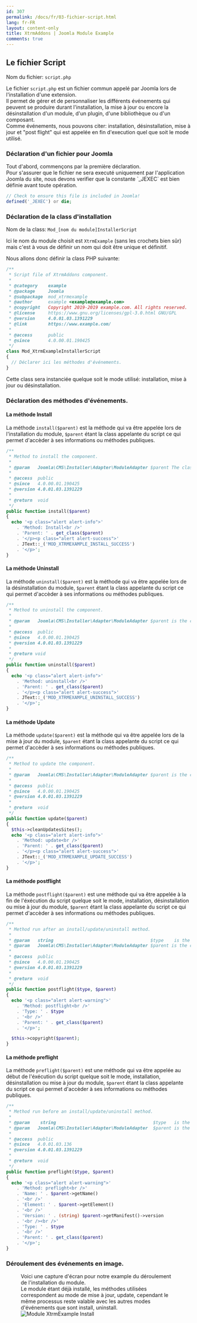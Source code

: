 ```yaml
---
id: 307
permalink: /docs/fr/03-fichier-script.html
lang: fr-FR
layout: content-only
title: XtrmAddons | Joomla Module Example
comments: true
---
```


## Le fichier Script

<p>
  Nom du fichier: <code><span class="nc">script.php</span></code>
</p>

<p class="text-justify">
  Le fichier <code><span class="nc">script.php</span></code> est un fichier commun appelé par Joomla lors de l'installation d'une extension.<br />
  Il permet de gérer et de personnaliser les différents événements qui peuvent se produire durant l'installation, la mise à jour ou encore la désinstallation d'un module, d'un plugin, d'une bibliothèque ou d'un composant.<br />
  Comme événements, nous pouvons citer: installation, désinstallation, mise à jour et "post flight" qui est appelée en fin d'execution quel que soit le mode utilisé.
</p>

### Déclaration d'un fichier pour Joomla

<p class="text-justify">
  Tout d'abord, commençons par la première déclaration.<br />
  Pour s'assurer que le fichier ne sera executé uniquement par l'application Joomla du site, nous devons verifier que la constante `_JEXEC` est bien définie avant toute opération.
</p>

```php
// Check to ensure this file is included in Joomla!
defined('_JEXEC') or die;
```

### Déclaration de la class d'installation

<p class="text-justify">
  Nom de la class: <code><span class="nc">Mod_</span><span class="nc font-italic">[nom du module]</span><span class="nc">InstallerScript</span></code>
</p>

<p class="text-justify">

  Ici le <span class="nc font-italic">nom du module</span> choisit est <code>XtrmExample</code> (sans les crochets bien sûr) mais c'est à vous de définir un nom qui doit être unique et définitif.<br />
</p>

<p class="text-justify">
  Nous allons donc définir la class PHP suivante:<br />
</p>

```php
/**
 * Script file of XtrmAddons component.
 *
 * @category    example
 * @package     Joomla
 * @subpackage  mod_xtrmexample
 * @author      example <example@example.com>
 * @copyright   Copyright 2019-2019 example.com. All rights reserved.
 * @license     https://www.gnu.org/licenses/gpl-3.0.html GNU/GPL
 * @version     4.0.01.03.1391229
 * @link        https://www.example.com/
 *
 * @access      public
 * @since       4.0.00.01.190425
 */
class Mod_XtrmExampleInstallerScript
{
  // Déclarer ici les méthodes d'événements.
}
```
<p class="text-justify">
  Cette class sera instanciée quelque soit le mode utilisé: installation, mise à jour ou désinstallation.
</p>

### Déclaration des méthodes d'événements.

#### La méthode <span class="text-italic">Install</span>

<p class="text-justify">
  La méthode <code>install($parent)</code> est la méthode qui va être appelée lors de l'installation du module, <code>$parent</code> étant la class appelante du script ce qui permet d'accèder à ses informations ou méthodes publiques.
</p>

```php
/**
 * Method to install the component.
 *
 * @param   Joomla\CMS\Installer\Adapter\ModuleAdapter $parent The class that calling this method.
 *
 * @access  public
 * @since   4.0.00.01.190425
 * @version 4.0.01.03.1391229
 *
 * @return  void
 */
public function install($parent)
{
  echo '<p class="alert alert-info">'
    . 'Method: Install<br />'
    . 'Parent: ' . get_class($parent)
    . '</p><p class="alert alert-success">'
    . JText::_('MOD_XTRMEXAMPLE_INSTALL_SUCCESS')
    . '</p>';
}
```

#### La méthode <span class="text-italic">Uninstall</span>

<p class="text-justify">
  La méthode <code>uninstall($parent)</code> est la méthode qui va être appelée lors de la désinstallation du module, <code>$parent</code> étant la class appelante du script ce qui permet d'accèder à ses informations ou méthodes publiques.
</p>

```php
/**
 * Method to uninstall the component.
 *
 * @param   Joomla\CMS\Installer\Adapter\ModuleAdapter $parent is the class calling this method.
 *
 * @access  public
 * @since   4.0.00.01.190425
 * @version 4.0.01.03.1391229
 *
 * @return void
 */
public function uninstall($parent)
{
  echo '<p class="alert alert-info">'
    . 'Method: uninstall<br />'
    . 'Parent: ' . get_class($parent)
    . '</p><p class="alert alert-success">'
    . JText::_('MOD_XTRMEXAMPLE_UNINSTALL_SUCCESS')
    . '</p>';
}
```

#### La méthode <span class="text-italic">Update</span>

<p class="text-justify">
  La méthode <code>update($parent)</code> est la méthode qui va être appelée lors de la mise à jour du module, <code>$parent</code> étant la class appelante du script ce qui permet d'accèder à ses informations ou méthodes publiques.
</p>

```php
/**
 * Method to update the component.
 *
 * @param   Joomla\CMS\Installer\Adapter\ModuleAdapter $parent is the class calling this method.
 *
 * @access  public
 * @since   4.0.00.01.190425
 * @version 4.0.01.03.1391229
 *
 * @return  void
 */
public function update($parent)
{
  $this->cleanUpdatesSites();
  echo '<p class="alert alert-info">'
    . 'Method: update<br />'
    . 'Parent: ' . get_class($parent)
    . '</p><p class="alert alert-success">'
    . JText::_('MOD_XTRMEXAMPLE_UPDATE_SUCCESS')
    . '</p>';
}
```

#### La méthode <span class="text-italic">postflight</span>

<p class="text-justify">
  La méthode <code>postflight($parent)</code> est une méthode qui va être appelée à la fin de l'éxécution du script quelque soit le mode, installation, désinstallation ou mise à jour du module, <code>$parent</code> étant la class appelante du script ce qui permet d'accèder à ses informations ou méthodes publiques.
</p>

```php
/**
 * Method run after an install/update/uninstall method.
 *
 * @param   string                                     $type 	is the type of change (install, update or discover_install)
 * @param   Joomla\CMS\Installer\Adapter\ModuleAdapter $parent is the class calling this method
 *
 * @access  public
 * @since   4.0.00.01.190425
 * @version 4.0.01.03.1391229
 *
 * @return 	void
 */
public function postflight($type, $parent)
{
  echo '<p class="alert alert-warning">'
    . 'Method: postflight<br />'
    . 'Type: ' . $type
    . '<br />'
    . 'Parent: ' . get_class($parent)
    . '</p>';

  $this->copyright($parent);
}
```

#### La méthode <span class="text-italic">preflight</span>

<p class="text-justify">
  La méthode <code>preflight($parent)</code> est une méthode qui va être appelée au début de l'éxécution du script quelque soit le mode, installation, désinstallation ou mise à jour du module, <code>$parent</code> étant la class appelante du script ce qui permet d'accèder à ses informations ou méthodes publiques.
</p>

```php
/**
 * Method run before an install/update/uninstall method.
 *
 * @param    string                                     $type   is the type of change (install, update or discover_install)
 * @param   Joomla\CMS\Installer\Adapter\ModuleAdapter  $parent is the class calling this method
 *
 * @access  public
 * @since   4.0.01.03.136
 * @version 4.0.01.03.1391229
 *
 * @return  void
 */
public function preflight($type, $parent)
{
  echo '<p class="alert alert-warning">'
    . 'Method: preflight<br />'
    . 'Name: ' . $parent->getName()
    . '<br />'
    . 'Element: ' . $parent->getElement()
    . '<br />'
    . 'Version: ' . (string) $parent->getManifest()->version
    . '<br /><br />'
    . 'Type: ' . $type
    . '<br />'
    . 'Parent: ' . get_class($parent)
    . '</p>';
}
```

### Déroulement des événements en image.

<figure>
  <figcaption class="text-justify">
    Voici une capture d'écran pour notre example du déroulement de l'installation du module.<br />
    Le module étant déjà installé, les méthodes utilisées correspondent au mode de mise à jour, <span class="font-italic">update</span>, cependant le même processus reste valable avec les autres modes d'événements que sont <span class="font-italic">install, uninstall</span>.
  </figcaption>
  <img src="/assets/images/module-xtrmexample-install.jpg" alt="Module XtrmExample Install" title="Module XtrmExample Install" />
</figure>
